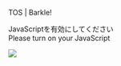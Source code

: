 TOS | Barkle!

JavaScriptを有効にしてください  
Please turn on your JavaScript

![](/static-assets/splash.png?1732193886651)